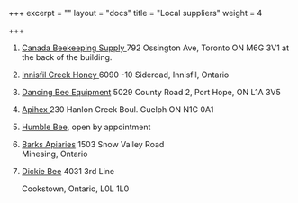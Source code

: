 +++
excerpt = ""
layout = "docs"
title = "Local suppliers"
weight = 4

+++
1. [Canada Beekeeping Supply ](https://canadabeekeepingsupply.com) 792 Ossington Ave, Toronto ON M6G 3V1 at the back of the building.
2. [Innisfil Creek Honey ](https://innisfilcreekhoney.com)  6090 -10 Sideroad, Innisfil, Ontario
3. [Dancing Bee Equipment](https://dancingbeeequipment.com) 5029 County Road 2, Port Hope, ON L1A 3V5
4. [Apihex ](https://apihex.ca)230 Hanlon Creek Boul. Guelph ON N1C 0A1
5. [Humble Bee](http://humblebee.buzz), open by appointment
6. [Barks Apiaries](https://barksapiaries.ca) 1503 Snow Valley Road  
   Minesing, Ontario
7. [Dickie Bee](https://dickeybeehoney.com) 4031 3rd Line

   Cookstown, Ontario, L0L 1L0